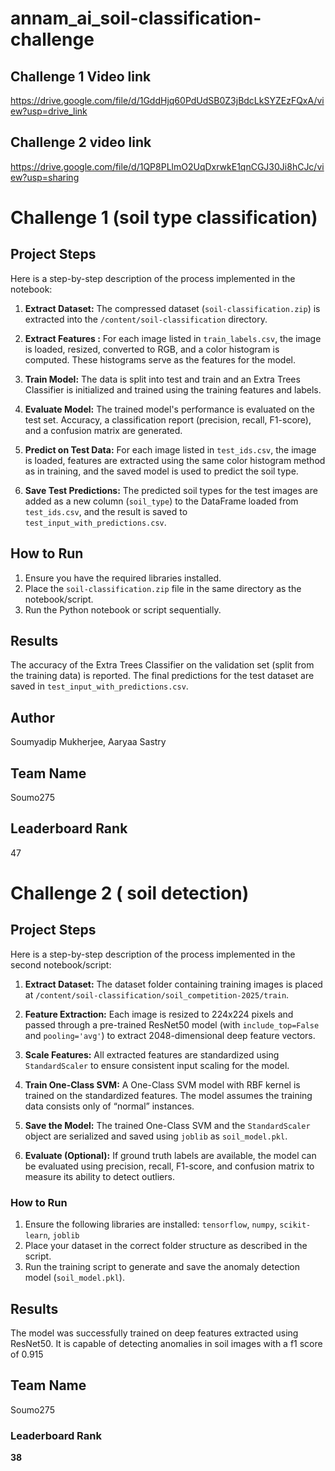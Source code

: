 # annam_ai_soil-classification-challenge

## Challenge 1 Video link

https://drive.google.com/file/d/1GddHjq60PdUdSB0Z3jBdcLkSYZEzFQxA/view?usp=drive_link

## Challenge 2 video link

https://drive.google.com/file/d/1QP8PLlmO2UqDxrwkE1qnCGJ30Ji8hCJc/view?usp=sharing

# Challenge 1 (soil type classification)

## Project Steps

Here is a step-by-step description of the process implemented in the notebook:

1.  **Extract Dataset:** The compressed dataset (`soil-classification.zip`) is extracted into the `/content/soil-classification` directory.

2.  **Extract Features :** For each image listed in `train_labels.csv`, the image is loaded, resized, converted to RGB, and a color histogram is computed. These histograms serve as the features for the model.

3.  **Train Model:** The data is split into test and train and an Extra Trees Classifier is initialized and trained using the training features and labels.

4.  **Evaluate Model:** The trained model's performance is evaluated on the test set. Accuracy, a classification report (precision, recall, F1-score), and a confusion matrix are generated.

5.  **Predict on Test Data:** For each image listed in `test_ids.csv`, the image is loaded, features are extracted using the same color histogram method as in training, and the saved model is used to predict the soil type.

6.  **Save Test Predictions:** The predicted soil types for the test images are added as a new column (`soil_type`) to the DataFrame loaded from `test_ids.csv`, and the result is saved to `test_input_with_predictions.csv`.

## How to Run

1. Ensure you have the required libraries installed.
2. Place the `soil-classification.zip` file in the same directory as the notebook/script.
3. Run the Python notebook or script sequentially.

## Results

The accuracy of the Extra Trees Classifier on the validation set (split from the training data) is reported. The final predictions for the test dataset are saved in `test_input_with_predictions.csv`.

## Author

Soumyadip Mukherjee, Aaryaa Sastry

## Team Name

Soumo275

## Leaderboard Rank

47

# Challenge 2 ( soil detection)

## Project Steps

Here is a step-by-step description of the process implemented in the second notebook/script:

1. **Extract Dataset:** The dataset folder containing training images is placed at `/content/soil-classification/soil_competition-2025/train`.

2. **Feature Extraction:** Each image is resized to 224x224 pixels and passed through a pre-trained ResNet50 model (with `include_top=False` and `pooling='avg'`) to extract 2048-dimensional deep feature vectors.

3. **Scale Features:** All extracted features are standardized using `StandardScaler` to ensure consistent input scaling for the model.

4. **Train One-Class SVM:** A One-Class SVM model with RBF kernel is trained on the standardized features. The model assumes the training data consists only of “normal” instances.

5. **Save the Model:** The trained One-Class SVM and the `StandardScaler` object are serialized and saved using `joblib` as `soil_model.pkl`.

6. **Evaluate (Optional):** If ground truth labels are available, the model can be evaluated using precision, recall, F1-score, and confusion matrix to measure its ability to detect outliers.

### How to Run

1. Ensure the following libraries are installed: `tensorflow`, `numpy`, `scikit-learn`, `joblib`
2. Place your dataset in the correct folder structure as described in the script.
3. Run the training script to generate and save the anomaly detection model (`soil_model.pkl`).

## Results

The model was successfully trained on deep features extracted using ResNet50. It is capable of detecting anomalies in soil images with a f1 score of 0.915

## Team Name

Soumo275

### Leaderboard Rank

**38**
